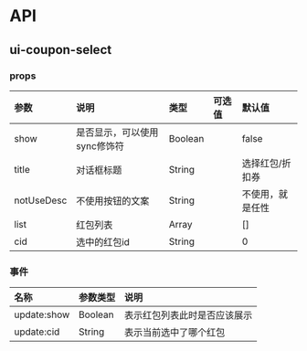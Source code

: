 # API

## ui-coupon-select

### props

| 参数 | 说明 | 类型 | 可选值 | 默认值 |
| :----| :---| :----| :-----| :------|
| show| 是否显示，可以使用sync修饰符| Boolean | | false |
| title| 对话框标题 | String | | 选择红包/折扣券 |
| notUseDesc| 不使用按钮的文案 | String | | 不使用，就是任性 |
| list | 红包列表 | Array | |[] |
| cid | 选中的红包id | String | | 0 |


### 事件

| 名称 | 参数类型 | 说明 |
| :--- | :--- | :--- |
| update:show | Boolean| 表示红包列表此时是否应该展示 |
| update:cid | String | 表示当前选中了哪个红包 | 


